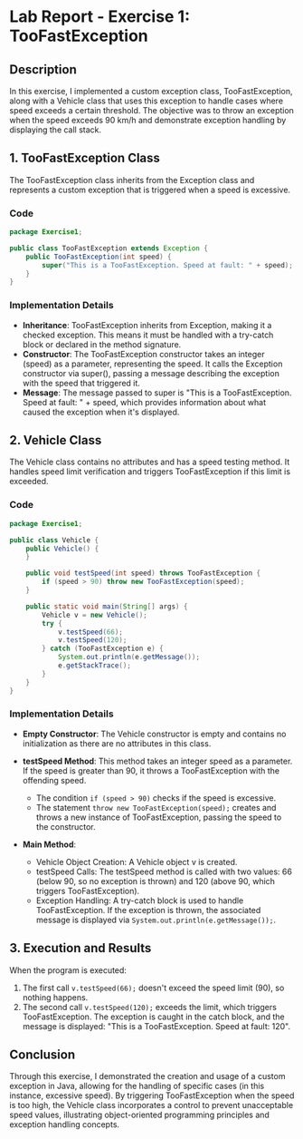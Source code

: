 # Lab Report - Exercise 1: TooFastException

## Description

In this exercise, I implemented a custom exception class, TooFastException, along with a Vehicle class that uses this exception to handle cases where speed exceeds a certain threshold. The objective was to throw an exception when the speed exceeds 90 km/h and demonstrate exception handling by displaying the call stack.

## 1. TooFastException Class

The TooFastException class inherits from the Exception class and represents a custom exception that is triggered when a speed is excessive.

### Code

```java
package Exercise1;

public class TooFastException extends Exception {
    public TooFastException(int speed) {
        super("This is a TooFastException. Speed at fault: " + speed);
    }
}
```

### Implementation Details

* **Inheritance**: TooFastException inherits from Exception, making it a checked exception. This means it must be handled with a try-catch block or declared in the method signature.
* **Constructor**: The TooFastException constructor takes an integer (speed) as a parameter, representing the speed. It calls the Exception constructor via super(), passing a message describing the exception with the speed that triggered it.
* **Message**: The message passed to super is "This is a TooFastException. Speed at fault: " + speed, which provides information about what caused the exception when it's displayed.

## 2. Vehicle Class

The Vehicle class contains no attributes and has a speed testing method. It handles speed limit verification and triggers TooFastException if this limit is exceeded.

### Code

```java
package Exercise1;

public class Vehicle {
    public Vehicle() {
    }

    public void testSpeed(int speed) throws TooFastException {
        if (speed > 90) throw new TooFastException(speed);
    }

    public static void main(String[] args) {
        Vehicle v = new Vehicle();
        try {
            v.testSpeed(66);
            v.testSpeed(120);
        } catch (TooFastException e) {
            System.out.println(e.getMessage());
            e.getStackTrace();
        }
    }
}
```

### Implementation Details

* **Empty Constructor**: The Vehicle constructor is empty and contains no initialization as there are no attributes in this class.

* **testSpeed Method**: This method takes an integer speed as a parameter. If the speed is greater than 90, it throws a TooFastException with the offending speed.
    * The condition `if (speed > 90)` checks if the speed is excessive.
    * The statement `throw new TooFastException(speed);` creates and throws a new instance of TooFastException, passing the speed to the constructor.

* **Main Method**:
    * Vehicle Object Creation: A Vehicle object v is created.
    * testSpeed Calls: The testSpeed method is called with two values: 66 (below 90, so no exception is thrown) and 120 (above 90, which triggers TooFastException).
    * Exception Handling: A try-catch block is used to handle TooFastException. If the exception is thrown, the associated message is displayed via `System.out.println(e.getMessage());`.

## 3. Execution and Results

When the program is executed:

1. The first call `v.testSpeed(66);` doesn't exceed the speed limit (90), so nothing happens.
2. The second call `v.testSpeed(120);` exceeds the limit, which triggers TooFastException. The exception is caught in the catch block, and the message is displayed: "This is a TooFastException. Speed at fault: 120".

## Conclusion

Through this exercise, I demonstrated the creation and usage of a custom exception in Java, allowing for the handling of specific cases (in this instance, excessive speed). By triggering TooFastException when the speed is too high, the Vehicle class incorporates a control to prevent unacceptable speed values, illustrating object-oriented programming principles and exception handling concepts.
